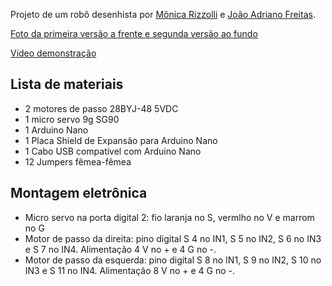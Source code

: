 Projeto de um robô desenhista por [Mônica Rizzolli](https://github.com/MonicaRizzolli/) e [João Adriano Freitas](https://github.com/jaafreitas/).

[Foto da primeira versão a frente e segunda versão ao fundo](https://scontent-gru2-2.xx.fbcdn.net/v/t31.0-8/20989263_1151005741696353_320877582461856894_o.jpg?oh=a3e206db3cbcc99220484db0424a8afe&oe=5AEBBE06)

[Vídeo demonstração](https://youtu.be/GalOWkOCb_o)

## Lista de materiais
* 2 motores de passo 28BYJ-48 5VDC
* 1 micro servo 9g SG90
* 1 Arduino Nano
* 1 Placa Shield de Expansão para Arduino Nano
* 1 Cabo USB compatível com Arduino Nano
* 12 Jumpers fêmea-fêmea

## Montagem eletrônica
* Micro servo na porta digital 2: fio laranja no S, vermlho no V e marrom no G
* Motor de passo da direita: pino digital S 4 no IN1, S 5 no IN2, S 6 no IN3 e S 7 no IN4. Alimentação 4 V no + e 4 G no -.
* Motor de passo da esquerda: pino digital S 8 no IN1, S 9 no IN2, S 10 no IN3 e S 11 no IN4. Alimentação 8 V no + e 4 G no -.
